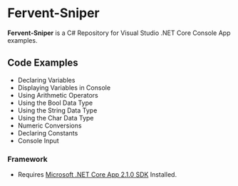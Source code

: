 # Fervent-Sniper

**Fervent-Sniper** is a C# Repository for Visual Studio .NET Core Console App examples.

## Code Examples

* Declaring Variables
* Displaying Variables in Console
* Using Arithmetic Operators
* Using the Bool Data Type
* Using the String Data Type
* Using the Char Data Type
* Numeric Conversions
* Declaring Constants
* Console Input

### Framework

* Requires [Microsoft .NET Core App 2.1.0 SDK](https://dotnet.microsoft.com/download/dotnet-core/2.1) Installed. 
